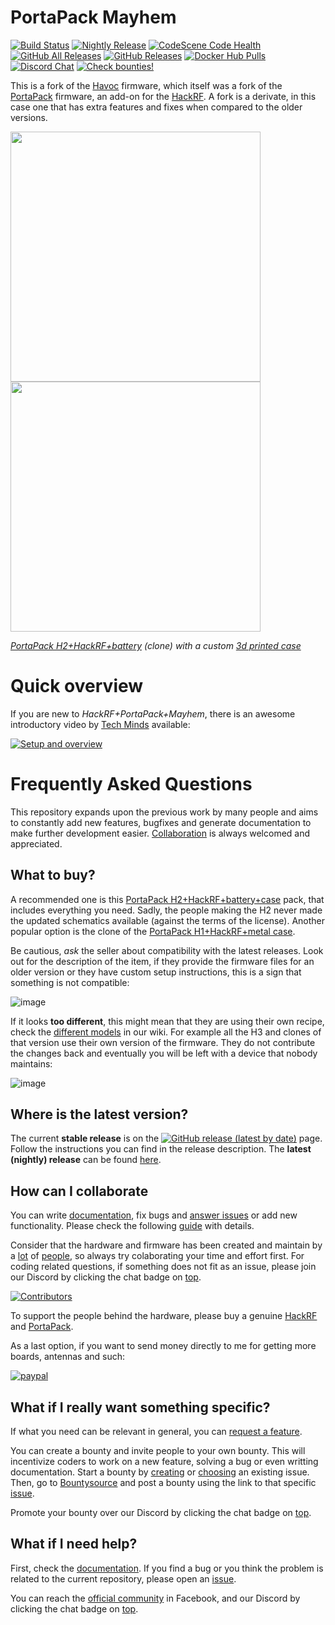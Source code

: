 # PortaPack Mayhem

[![Build Status](https://travis-ci.com/eried/portapack-mayhem.svg?branch=master)](https://travis-ci.com/eried/portapack-mayhem) [![Nightly Release](https://github.com/eried/portapack-mayhem/actions/workflows/create_nightly_release.yml/badge.svg?branch=next)](https://github.com/eried/portapack-mayhem/actions/workflows/create_nightly_release.yml) [![CodeScene Code Health](https://codescene.io/projects/8381/status-badges/code-health)](https://codescene.io/projects/8381) [![GitHub All Releases](https://img.shields.io/github/downloads/eried/portapack-mayhem/total)](https://github.com/eried/portapack-mayhem/releases) [![GitHub Releases](https://img.shields.io/github/downloads/eried/portapack-mayhem/latest/total)](https://github.com/eried/portapack-mayhem/releases/latest) [![Docker Hub Pulls](https://img.shields.io/docker/pulls/eried/portapack.svg)](https://hub.docker.com/r/eried/portapack) [![Discord Chat](https://img.shields.io/discord/719669764804444213.svg)](https://discord.gg/tuwVMv3)  [![Check bounties!](https://img.shields.io/bountysource/team/portapack-mayhem/activity?color=%2333ccff&label=bountysource%20%28USD%29&style=plastic)](https://www.bountysource.com/teams/portapack-mayhem/issues)

This is a fork of the [Havoc](https://github.com/furrtek/portapack-havoc/) firmware, which itself was a fork of the [PortaPack](https://github.com/sharebrained/portapack-hackrf) firmware, an add-on for the [HackRF](http://greatscottgadgets.com/hackrf/). A fork is a derivate, in this case one that has extra features and fixes when compared to the older versions.

[<img src="https://raw.githubusercontent.com/wiki/eried/portapack-mayhem/img/hw_overview_h2_front.png" height="400">](https://github.com/eried/portapack-mayhem/wiki/Hardware-overview) [<img src="https://raw.githubusercontent.com/wiki/eried/portapack-mayhem/img/hw_overview_h2_inside.png" height="400">](https://github.com/eried/portapack-mayhem/wiki/Hardware-overview#portapack-internals)

*[PortaPack H2+HackRF+battery](https://s.click.aliexpress.com/e/_DmU7GQX) (clone) with a custom [3d printed case](https://github.com/eried/portapack-mayhem/wiki/H2-Enclosure)*

# Quick overview

If you are new to *HackRF+PortaPack+Mayhem*, there is an awesome introductory video by [Tech Minds](https://www.youtube.com/channel/UC9a8Z6Sp6eb2s3O79pX5Zvg) available:

[![Setup and overview](https://img.youtube.com/vi/kjFB58Y1TAo/0.jpg)](https://www.youtube.com/watch?v=kjFB58Y1TAo)

# Frequently Asked Questions

This repository expands upon the previous work by many people and aims to constantly add new features, bugfixes and generate documentation to make further development easier.  [Collaboration](https://github.com/eried/portapack-mayhem/wiki/How-to-collaborate) is always welcomed and appreciated.

## What to buy?

A recommended one is this [PortaPack H2+HackRF+battery+case](https://s.click.aliexpress.com/e/_DmU7GQX) pack, that includes everything you need. Sadly, the people making the H2 never made the updated schematics available (against the terms of the license). Another popular option is the clone of the [PortaPack H1+HackRF+metal case](https://s.click.aliexpress.com/e/_Dkbqs2X).

Be cautious, *ask* the seller about compatibility with the latest releases. Look out for the description of the item, if they provide the firmware files for an older version or they have custom setup instructions, this is a sign that something is not compatible:

![image](https://user-images.githubusercontent.com/1091420/214579017-9ad970b9-0917-48f6-a550-588226d3f89b.png)

If it looks **too different**, this might mean that they are using their own recipe, check the [different models](https://github.com/eried/portapack-mayhem/wiki/PortaPack-Versions) in our wiki. For example all the H3 and clones of that version use their own version of the firmware. They do not contribute the changes back and eventually you will be left with a device that nobody maintains:

![image](https://user-images.githubusercontent.com/1091420/214581333-424900ee-26f8-4e96-be2f-69d8dc995ba9.png)

## Where is the latest version?

The current **stable release** is on the [![GitHub release (latest by date)](https://img.shields.io/github/v/release/eried/portapack-mayhem?label=Releases&style=social)](https://github.com/eried/portapack-mayhem/releases/latest) page. Follow the instructions you can find in the release description. The **latest (nightly) release** can be found [here](https://github.com/eried/portapack-mayhem/releases/).

## How can I collaborate
You can write [documentation](https://github.com/eried/portapack-mayhem/wiki), fix bugs and [answer issues](https://github.com/eried/portapack-mayhem/issues) or add new functionality. Please check the following [guide](https://github.com/eried/portapack-mayhem/wiki/How-to-collaborate) with details.

Consider that the hardware and firmware has been created and maintain by a [lot](https://github.com/mossmann/hackrf/graphs/contributors) of [people](https://github.com/eried/portapack-mayhem/graphs/contributors), so always try colaborating your time and effort first. For coding related questions, if something does not fit as an issue, please join our Discord by clicking the chat badge on [top](#portapack-mayhem).

[![Contributors](https://contrib.rocks/image?repo=eried/portapack-mayhem)](https://github.com/eried/portapack-mayhem/graphs/contributors)

To support the people behind the hardware, please buy a genuine [HackRF](https://greatscottgadgets.com/hackrf/) and [PortaPack](https://store.sharebrained.com/products/portapack-for-hackrf-one-kit).

As a last option, if you want to send money directly to me for getting more boards, antennas and such:

[![paypal](https://www.paypalobjects.com/en_US/i/btn/btn_donate_LG.gif)](https://www.paypal.com/cgi-bin/webscr?cmd=_s-xclick&hosted_button_id=CBPQA4HRRPJQ6&source=url)

## What if I really want something specific?
If what you need can be relevant in general, you can [request a feature](https://github.com/eried/portapack-mayhem/issues/new?labels=enhancement&template=feature_request.md).

You can create a bounty and invite people to your own bounty. This will incentivize coders to work on a new feature, solving a bug or even writting documentation. Start a bounty by [creating](https://github.com/eried/portapack-mayhem/issues/new/choose) or [choosing](https://github.com/eried/portapack-mayhem/issues/) an existing issue. Then, go to [Bountysource](https://www.bountysource.com/) and post a bounty using the link to that specific [issue](https://www.bountysource.com/teams/portapack-mayhem/issues).

Promote your bounty over our Discord by clicking the chat badge on [top](#portapack-mayhem).

## What if I need help?
First, check the [documentation](https://github.com/eried/portapack-mayhem/wiki). If you find a bug or you think the problem is related to the current repository, please open an [issue](https://github.com/eried/portapack-mayhem/issues/new/choose).

You can reach the [official community](https://www.facebook.com/groups/177623356165819) in Facebook, and our Discord by clicking the chat badge on [top](#portapack-mayhem).
